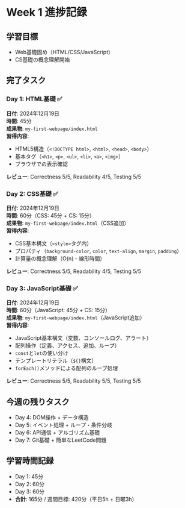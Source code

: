 # Week 1 進捗記録

## 学習目標
- Web基礎固め（HTML/CSS/JavaScript）
- CS基礎の概念理解開始

## 完了タスク

### Day 1: HTML基礎 ✅
**日付**: 2024年12月19日  
**時間**: 45分  
**成果物**: `my-first-webpage/index.html`  
**習得内容**:
- HTML5構造（`<!DOCTYPE html>`, `<html>`, `<head>`, `<body>`）
- 基本タグ（`<h1>`, `<p>`, `<ul>`, `<li>`, `<a>`, `<img>`）
- ブラウザでの表示確認

**レビュー**: Correctness 5/5, Readability 4/5, Testing 5/5

### Day 2: CSS基礎 ✅
**日付**: 2024年12月19日  
**時間**: 60分（CSS: 45分 + CS: 15分）  
**成果物**: `my-first-webpage/index.html`（CSS追加）  
**習得内容**:
- CSS基本構文（`<style>`タグ内）
- プロパティ（`background-color`, `color`, `text-align`, `margin`, `padding`）
- 計算量の概念理解（O(n) - 線形時間）

**レビュー**: Correctness 5/5, Readability 4/5, Testing 5/5

### Day 3: JavaScript基礎 ✅
**日付**: 2024年12月19日  
**時間**: 60分（JavaScript: 45分 + CS: 15分）  
**成果物**: `my-first-webpage/index.html`（JavaScript追加）  
**習得内容**:
- JavaScript基本構文（変数、コンソールログ、アラート）
- 配列操作（定義、アクセス、追加、ループ）
- `const`と`let`の使い分け
- テンプレートリテラル（`${}`構文）
- `forEach()`メソッドによる配列のループ処理

**レビュー**: Correctness 5/5, Readability 5/5, Testing 5/5

## 今週の残りタスク
- Day 4: DOM操作 + データ構造
- Day 5: イベント処理 + ループ・条件分岐
- Day 6: API通信 + アルゴリズム基礎
- Day 7: Git基礎 + 簡単なLeetCode問題

## 学習時間記録
- Day 1: 45分
- Day 2: 60分
- Day 3: 60分
- **合計**: 165分 / 週間目標: 420分（平日5h + 日曜3h） 